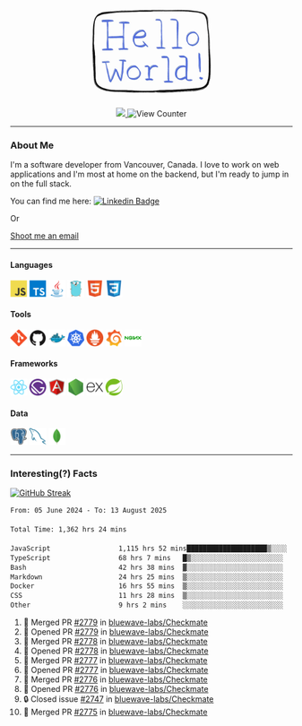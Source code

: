 <div align="center">
    <img src="./img/hello_world.webp" height="200px" width="">
    <div>
        <a href="https://www.linkedin.com/in/ajhollid">
            <img src="https://img.shields.io/badge/LinkedIn-blue"/>
        </a>
        <img src="https://komarev.com/ghpvc/?username=ajhollid&color=yellow" alt="View Counter">
    </div>
</div>

---

### About Me

I'm a software developer from Vancouver, Canada. I love to work on web applications and I'm most at home on the backend, but I'm ready to jump in on the full stack.

You can find me here: [![Linkedin Badge](https://img.shields.io/badge/-ajhollid-blue?style=flat&logo=Linkedin&logoColor=white)](https://www.linkedin.com/in/ajhollid)

Or

[Shoot me an email](mailto:ajhollid@gmail.com)

---

#### Languages

<div>
    <img src="./img/devicons/javascript-original.svg" width=30 height=30 alt="JavaScript">
    <img src="/img/devicons/typescript-original.svg" width=30 height=30 alt="TypeScript">
    <img src="./img/devicons/java-original.svg" width=30 height=30 alt="Java">
    <img src="./img/devicons/go-original.svg" width=30 height=30 alt="Golang">
    <img src="./img/devicons/html5-original.svg" width=30 height=30 alt="HTML 5">
    <img src="./img/devicons/css3-original.svg" width=30 height=30 alt="CSS 3">
</div>

#### Tools

<div>
    <img src="./img/devicons/git-original.svg" width=30 height=30 alt="Git">
    <img src="./img/devicons/github-original.svg" width=30 height=30 alt="Github">
    <img src="./img/devicons/docker-original.svg" width=30 
    height=30 alt="Docker">
    <img src="./img/devicons/kubernetes-original.svg" width=30 height=30 alt="K8">
    <img src="./img/devicons/prometheus-original.svg" width=30 height=30 alt="Prometheus">
    <img src="./img/devicons/grafana-original.svg" width=30 height=30 alt="Grafana">
    <img src="./img/devicons/nginx-original.svg" width=30 height=30 alt="Nginx">
</div>

#### Frameworks

<div>
    <img src="./img/devicons/react-original.svg" width=30 height=30 alt="React">
    <img src="./img/devicons/gatsby-original.svg" width=30 height=30 alt="Gatsby">
    <img src="./img/devicons/angularjs-original.svg" width=30 height=30 alt="AngularJS">
    <img src="./img/devicons/nodejs-original.svg" width=30 height=30 alt="NodeJS">
    <img src="./img/devicons/express-original.svg" width=30 height=30 alt="Express">
    <img src="./img/devicons/spring-original.svg" width=30 height=30 alt="Spring">
</div>

#### Data

<div>
    <img src="./img/devicons/postgresql-original.svg" width=30 height=30 alt="Postgresql">
    <img src="./img/devicons/mysql-original.svg" width=30 height=30 alt="Mysql">
    <img src="./img/devicons/mongodb-original.svg" width=30 height=30 alt="MongoDB">
</div>

---

### Interesting(?) Facts

[![GitHub Streak](http://github-readme-streak-stats.herokuapp.com?user=ajhollid)](https://git.io/streak-stats)

 <!--START_SECTION:waka-->

```txt
From: 05 June 2024 - To: 13 August 2025

Total Time: 1,362 hrs 24 mins

JavaScript                 1,115 hrs 52 mins████████████████████▒░░░░   81.36 %
TypeScript                 68 hrs 7 mins   █▒░░░░░░░░░░░░░░░░░░░░░░░   04.97 %
Bash                       42 hrs 38 mins  ▓░░░░░░░░░░░░░░░░░░░░░░░░   03.11 %
Markdown                   24 hrs 25 mins  ▒░░░░░░░░░░░░░░░░░░░░░░░░   01.78 %
Docker                     16 hrs 55 mins  ▒░░░░░░░░░░░░░░░░░░░░░░░░   01.23 %
CSS                        11 hrs 28 mins  ▒░░░░░░░░░░░░░░░░░░░░░░░░   00.84 %
Other                      9 hrs 2 mins    ░░░░░░░░░░░░░░░░░░░░░░░░░   00.66 %
```

<!--END_SECTION:waka-->


<!--START_SECTION:activity-->
1. 🎉 Merged PR [#2779](https://github.com/bluewave-labs/Checkmate/pull/2779) in [bluewave-labs/Checkmate](https://github.com/bluewave-labs/Checkmate)
2. 💪 Opened PR [#2779](https://github.com/bluewave-labs/Checkmate/pull/2779) in [bluewave-labs/Checkmate](https://github.com/bluewave-labs/Checkmate)
3. 🎉 Merged PR [#2778](https://github.com/bluewave-labs/Checkmate/pull/2778) in [bluewave-labs/Checkmate](https://github.com/bluewave-labs/Checkmate)
4. 💪 Opened PR [#2778](https://github.com/bluewave-labs/Checkmate/pull/2778) in [bluewave-labs/Checkmate](https://github.com/bluewave-labs/Checkmate)
5. 🎉 Merged PR [#2777](https://github.com/bluewave-labs/Checkmate/pull/2777) in [bluewave-labs/Checkmate](https://github.com/bluewave-labs/Checkmate)
6. 💪 Opened PR [#2777](https://github.com/bluewave-labs/Checkmate/pull/2777) in [bluewave-labs/Checkmate](https://github.com/bluewave-labs/Checkmate)
7. 🎉 Merged PR [#2776](https://github.com/bluewave-labs/Checkmate/pull/2776) in [bluewave-labs/Checkmate](https://github.com/bluewave-labs/Checkmate)
8. 💪 Opened PR [#2776](https://github.com/bluewave-labs/Checkmate/pull/2776) in [bluewave-labs/Checkmate](https://github.com/bluewave-labs/Checkmate)
9. 🔒 Closed issue [#2747](https://github.com/bluewave-labs/Checkmate/issues/2747) in [bluewave-labs/Checkmate](https://github.com/bluewave-labs/Checkmate)
10. 🎉 Merged PR [#2775](https://github.com/bluewave-labs/Checkmate/pull/2775) in [bluewave-labs/Checkmate](https://github.com/bluewave-labs/Checkmate)
<!--END_SECTION:activity-->
